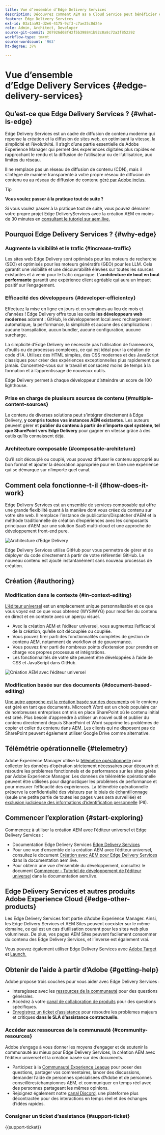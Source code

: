 ```yaml
---
title: Vue d’ensemble d’Edge Delivery Services
description: Découvrez comment AEM as a Cloud Service peut bénéficier des performances et des scores Lighthouse parfaits proposés par Edge Delivery Services.
feature: Edge Delivery Services
exl-id: 03a1aa93-d2e6-4175-9cf3-c7ae25c0d24e
role: Admin, Architect, Developer
source-git-commit: 207926d68f42f5b398841b92c0a8c72a3f852292
workflow-type: tm+mt
source-wordcount: '963'
ht-degree: 37%

---
```



# Vue d’ensemble d’Edge Delivery Services {#edge-delivery-services}

## Qu’est-ce que Edge Delivery Services ? {#what-is-edge}

Edge Delivery Services est un cadre de diffusion de contenu moderne qui repense la création et la diffusion de sites web, en optimisant la vitesse, la simplicité et l’évolutivité. Il s’agit d’une partie essentielle de Adobe Experience Manager qui permet des expériences digitales plus rapides en rapprochant le rendu et la diffusion de l’utilisateur ou de l’utilisatrice, aux limites du réseau.

Il ne remplace pas un réseau de diffusion de contenu (CDN), mais il s’intègre de manière transparente à votre propre réseau de diffusion de contenu ou au réseau de diffusion de contenu [géré par Adobe inclus.](/help/implementing/dispatcher/cdn.md)

>[!TIP]
>
>**Vous voulez passer à la pratique tout de suite ?**
>
>Si vous voulez passer à la pratique tout de suite, vous pouvez démarrer votre propre projet Edge DeliveryServices avec la création AEM en moins de 30 minutes en [consultant le tutoriel sur aem.live.](https://www.aem.live/developer/ue-tutorial)


## Pourquoi Edge Delivery Services ? {#why-edge}

### Augmente la visibilité et le trafic {#increase-traffic}

Les sites web Edge Delivery sont optimisés pour les moteurs de recherche (SEO) et optimisés pour les moteurs génératifs (GEO) pour les LLM. Cela garantit une visibilité et une découvrabilité élevées sur toutes les sources existantes et à venir pour le trafic organique. L’**architecture de bout en bout performante** garantit une expérience client agréable qui aura un impact positif sur l’engagement.

### Efficacité des développeurs {#developer-efficientcy}

Effectuez la mise en ligne en jours et en semaines au lieu de mois et d’années ! Edge Delivery offre tous les outils **les développeurs web modernes** adorent : GitHub, le développement local avec rechargement automatique, la performance, la simplicité et aucune des complications : aucune transpilation, aucun bundler, aucune configuration, aucune surcharge.

La simplicité d’Edge Delivery ne nécessite pas l’utilisation de frameworks, d’outils ou de processus complexes, ce qui est idéal pour la création de code d’IA. Utilisez des HTML simples, des CSS modernes et des JavaScript classiques pour créer des expériences exceptionnelles plus rapidement que jamais. Concentrez-vous sur le travail et consacrez moins de temps à la formation et à l’apprentissage de nouveaux outils.

Edge Delivery permet à chaque développeur d’atteindre un score de 100 lighthouse.

### Prise en charge de plusieurs sources de contenu {#multiple-content-sources}

Le contenu de diverses solutions peut s’intégrer directement à Edge Delivery, **y compris toutes vos instances AEM existantes**. Les auteurs peuvent gérer et **publier du contenu à partir de n’importe quel système, tel que SharePoint vers Edge Delivery** pour gagner en vitesse grâce à des outils qu’ils connaissent déjà.

### Architecture composable {#composable-architeture}

Qu’il soit découplé ou couplé, vous pouvez diffuser le contenu approprié au bon format et ajouter la décoration appropriée pour en faire une expérience qui se démarque sur n’importe quel canal.

## Comment cela fonctionne-t-il {#how-does-it-work}

Edge Delivery Services est un ensemble de services composable qui offre une grande flexibilité quant à la manière dont vous créez du contenu sur votre site web. Il remplace l’instance de publication/Dispatcher d’AEM et la méthode traditionnelle de création d’expériences avec les composants principaux d’AEM par une solution SaaS multi-cloud et une approche de développement front-end pure.

![Architecture d’Edge Delivery](assets/AEM-with-EDS-architecture.png)

Edge Delivery Services utilise GitHub pour vous permettre de gérer et de déployer du code directement à partir de votre référentiel GitHub. Le nouveau contenu est ajouté instantanément sans nouveau processus de création.

## Création {#authoring}

### Modification dans le contexte {#in-context-editing}

[L’éditeur universel](/help/implementing/universal-editor/introduction.md) est un emplacement unique personnalisable et ce que vous voyez est ce que vous obtenez (WYSIWYG) pour modifier du contenu en direct et en contexte avec un aperçu visuel.

* Avec la création AEM et l’éditeur universel, vous augmentez l’efficacité de la création, qu’elle soit découplée ou couplée.
* Vous pouvez tirer parti des fonctionnalités complètes de gestion de contenu AEM, notamment de workflow et de gouvernance.
* Vous pouvez tirer parti de nombreux points d’extension pour prendre en charge vos propres processus et intégrations.
* Les fonctionnalités de votre site peuvent être développées à l’aide de CSS et JavaScript dans GitHub.

![Création AEM avec l’éditeur universel](assets/wysiwyg-authoring.png)

### Modification basée sur des documents {#document-based-editing}

[Une autre approche est la création basée sur des documents](https://www.aem.live/docs/authoring) où le contenu est géré en tant que documents. Microsoft Word est un choix populaire car de nombreuses entreprises ont mis en place SharePoint où le contenu initial est créé. Plus besoin d’apprendre à utiliser un nouvel outil et publier du contenu directement depuis SharePoint et Word supprime les problèmes de copier et coller du contenu dans AEM. Les clients qui ne disposent pas de SharePoint peuvent également utiliser Google Drive comme alternative.

## Télémétrie opérationnelle {#telemetry}

Adobe Experience Manager utilise la [télémétrie opérationnelle](https://www.aem.live/docs/operational-telemetry) pour collecter les données d’opération strictement nécessaires pour découvrir et résoudre les problèmes fonctionnels et de performance sur les sites gérés par Adobe Experience Manager. Les données de télémétrie opérationnelle peuvent être utilisées pour diagnostiquer les problèmes de performance et pour mesurer l’efficacité des expériences. La télémétrie opérationnelle préserve la confidentialité des visiteurs par le biais de [échantillonnage](https://www.aem.live/docs/operational-telemetry#operational-telemetry-data-is-sampled) (seule une petite partie de toutes les pages vues sera surveillée) et [exclusion judicieuse des informations d’identification personnelle](https://www.aem.live/docs/operational-telemetry#what-data-is-being-collected) (PII).

## Commencer l’exploration {#start-exploring}

Commencez à utiliser la création AEM avec l’éditeur universel et Edge Delivery Services :

* Documentation Edge Delivery Services [Edge Delivery Services](https://www.aem.live)
* Pour une vue d’ensemble de la création AEM avec l’éditeur universel, consultez le document [Création avec AEM pour Edge Delivery Services](https://www.aem.live/docs/aem-authoring) dans la documentation aem.live.
* Pour obtenir une vue d’ensemble du développement, consultez le document [Commencer - Tutoriel de développement de l’éditeur universel](https://www.aem.live/developer/ue-tutorial) dans la documentation aem.live.

## Edge Delivery Services et autres produits Adobe Experience Cloud {#edge-other-products}

Les Edge Delivery Services font partie d’Adobe Experience Manager. Ainsi, les Edge Delivery Services et AEM Sites peuvent coexister sur le même domaine, ce qui est un cas d’utilisation courant pour les sites web plus volumineux. De plus, vos pages AEM Sites peuvent facilement consommer du contenu des Edge Delivery Services, et l’inverse est également vrai.

Vous pouvez également utiliser Edge Delivery Services avec [Adobe Target](https://www.aem.live/developer/target-integration) et [Launch.](https://experienceleague.adobe.com/fr/docs/experience-platform/tags/home)

## Obtenir de l’aide à partir d’Adobe {#getting-help}

Adobe propose trois couches pour vous aider avec Edge Delivery Services :

* Interagissez avec les [ressources de la communauté](#community-resources) pour des questions générales.
* Accédez à votre [canal de collaboration de produits](#collaboration-channel) pour des questions spécifiques.
* [Enregistrez un ticket d’assistance](#support-ticket) pour résoudre les problèmes majeurs et critiques **dans le SLA d’assistance contractuelle**.

### Accéder aux ressources de la communauté {#community-resources}

Adobe s’engage à vous donner les moyens d’engager et de soutenir la communauté au mieux pour Edge Delivery Services, la création AEM avec l’éditeur universel et la création basée sur des documents.

* Participez à la [Communauté Experience League](https://adobe.ly/3Q6kTKl) pour poser des questions, partager vos commentaires, lancer des discussions, demander l’aide de personnes spécialisées d’Adobe et de personnes conseillères/championnes AEM, et communiquer en temps réel avec des personnes partageant les mêmes opinions.
* Rejoignez également notre [canal Discord](https://discord.gg/aem-live), une plateforme plus décontractée pour des interactions en temps réel et des échanges d’idées rapides.

### Consigner un ticket d’assistance {#support-ticket}

{{support-ticket}}
